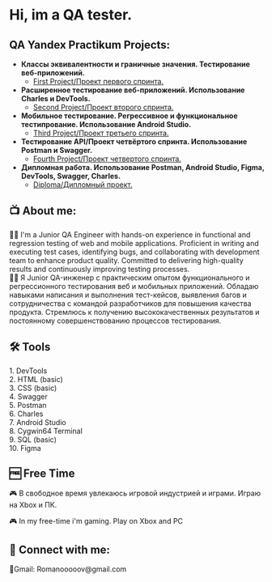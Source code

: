 <h1>Hi, im a QA tester. 

<h2>QA Yandex Practikum Projects:</h2>

- <b>Классы эквивалентности и граничные значения. Тестирование веб-приложений.</b>
  - [First Project/Проект первого спринта. ](https://docs.google.com/spreadsheets/d/1oRWXKFguAdxklsjpyBn33LHJwDkbcA2bRMctpTVDqQg/edit?usp=sharing)
- <b>Расширенное тестирование веб-приложений. Использование Charles и DevTools. </b>
  - [Second Project/Проект второго спринта. ](https://docs.google.com/spreadsheets/d/1ZC2WdZJGl4-W4rrKEVKXxo6ljibwvmmA-gg_iU7qaSA/edit?usp=sharing)
- <b>Мобильное тестирование. Регрессивное и функциональное тестипрование. Использование Android Studio. </b>
  - [Third Project/Проект третьего спринта. ](https://docs.google.com/spreadsheets/d/1JZxmnfkSClcqxdCJspLhb3jRLU2rNpaqe4Qasg1JoMg/edit?usp=sharing)
- <b>Тестирование API/Проект четвёртого спринта. Использование Postman и Swagger. </b>
  - [Fourth Project/Проект четвертого спринта. ](https://docs.google.com/spreadsheets/d/1fPRZk2bPzx4WddNkSUO9iGlh4pUllirT5bnGgZyUPXg/edit?usp=sharing)
- <b>Дипломная работа. Использование Postman, Android Studio, Figma, DevTools, Swagger, Charles. </b>
  - [Diploma/Дипломный проект. ](https://docs.google.com/spreadsheets/d/1EEr43RoE3p4mf0TpCpde02ZyVUHxqx1zK8y0b649dVw/edit?usp=sharing)

<h2>📺 About me: </h2>
</b>👨‍💻 I'm a Junior QA Engineer with hands-on experience in functional and regression testing of web and mobile applications. Proficient in writing and executing test cases, identifying bugs, and collaborating with development team to enhance product quality. Committed to delivering high-quality results and continuously improving testing processes.<br>                                    
👨‍💻 Я Junior QA-инженер с практическим опытом функционального и регрессионного тестирования веб и мобильных приложений. Обладаю навыками написания и выполнения тест-кейсов, выявления багов и сотрудничества с командой разработчиков для повышения качества продукта. Стремлюсь к получению высококачественных результатов и постоянному совершенствованию процессов тестирования. </b>

<h2>🛠️ Tools</h2>
</b>1. DevTools <br>
    2. HTML (basic) <br>
    3. CSS (basic) <br>
    4. Swagger <br>
    5. Postman <br>
    6. Charles <br>
    7. Android Studio <br>
    8. Cygwin64 Terminal <br>
    9. SQL (basic) <br>
  10. Figma
    </b>
    
<h2>🆓 Free Time</h2>
</b>🎮 В свободное время увлекаюсь игровой индустрией и играми. Играю на Xbox и ПК. 

🎮 In my free-time i'm gaming. Play on Xbox and PC</b>

<h2> 🤳 Connect with me:</h2>
</b>📧Gmail: Romanooooov@gmail.com</b>
